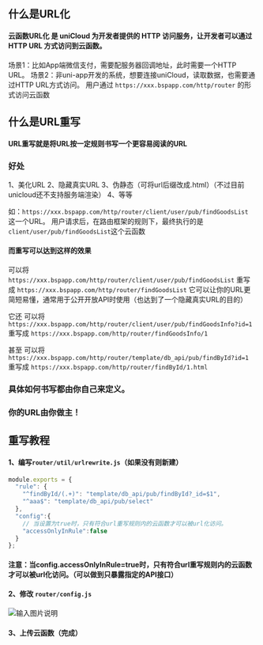 ## 什么是URL化

#### 云函数URL化 是 uniCloud 为开发者提供的 HTTP 访问服务，让开发者可以通过 HTTP URL 方式访问到云函数。
场景1：比如App端微信支付，需要配服务器回调地址，此时需要一个HTTP URL。
场景2：非uni-app开发的系统，想要连接uniCloud，读取数据，也需要通过HTTP URL方式访问。
用户通过 `https://xxx.bspapp.com/http/router` 的形式访问云函数

## 什么是URL重写
#### URL重写就是将URL按一定规则书写一个更容易阅读的URL
### 好处
1、美化URL
2、隐藏真实URL
3、伪静态（可将url后缀改成.html）（不过目前unicloud还不支持服务端渲染）
4、等等

如：`https://xxx.bspapp.com/http/router/client/user/pub/findGoodsList` 这一个URL。
用户请求后，在路由框架的规则下，最终执行的是`client/user/pub/findGoodsList`这个云函数

#### 而重写可以达到这样的效果
可以将  `https://xxx.bspapp.com/http/router/client/user/pub/findGoodsList` 
重写成  `https://xxx.bspapp.com/http/router/findGoodsList`
它可以让你的URL更简短易懂，通常用于公开开放API时使用（也达到了一个隐藏真实URL的目的）

它还
可以将  `https://xxx.bspapp.com/http/router/client/user/pub/findGoodsInfo?id=1`
重写成  `https://xxx.bspapp.com/http/router/findGoodsInfo/1`

甚至
可以将 `https://xxx.bspapp.com/http/router/template/db_api/pub/findById?id=1`
重写成 `https://xxx.bspapp.com/http/router/findById/1.html`

### 具体如何书写都由你自己来定义。
### 你的URL由你做主！

## 重写教程
#### 1、编写`router/util/urlrewrite.js`（如果没有则新建）
```js
module.exports = {
  "rule": {
    "^findById/(.+)": "template/db_api/pub/findById?_id=$1",
    "^aaa$": "template/db_api/pub/select"
  },
  "config":{
    // 当设置为true时，只有符合url重写规则内的云函数才可以被url化访问。
    "accessOnlyInRule":false
  }
};
```
#### 注意：当config.accessOnlyInRule=true时，只有符合url重写规则内的云函数才可以被url化访问。（可以做到只暴露指定的API接口）
#### 2、修改 `router/config.js`
![输入图片说明](https://images.gitee.com/uploads/images/2021/0419/120116_ddb95424_541115.png "屏幕截图.png")

#### 3、上传云函数（完成）

